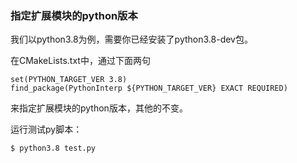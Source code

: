 ### 指定扩展模块的python版本

我们以python3.8为例，需要你已经安装了python3.8-dev包。

在CMakeLists.txt中，通过下面两句

```
set(PYTHON_TARGET_VER 3.8)
find_package(PythonInterp ${PYTHON_TARGET_VER} EXACT REQUIRED)
```

来指定扩展模块的python版本，其他的不变。

运行测试py脚本：

```
$ python3.8 test.py
```

